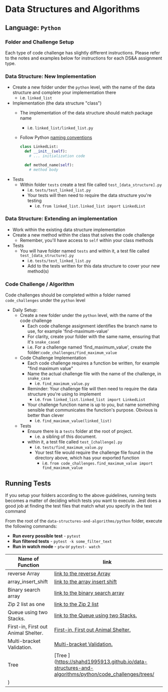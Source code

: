 # Data Structures and Algorithms

## Language: `Python`

### Folder and Challenge Setup

Each type of code challenge has slightly different instructions. Please refer to the notes and examples below for instructions for each DS&A assignment type.

### Data Structure: New Implementation

- Create a new folder under the `python` level, with the name of the data structure and complete your implementation there
  - i.e. `linked_list`
- Implementation (the data structure "class")
  - The implementation of the data structure should match package name
    - i.e. `linked_list/linked_list.py`
  - Follow Python [naming conventions](https://www.python.org/dev/peps/pep-0008/#naming-conventions)

    ```python
    class LinkedList:
      def __init__(self):
        # ... initialization code

      def method_name(self):
        # method body
    ```
- Tests
  - Within folder `tests` create a test file called `test_[data_structure].py`
    - i.e. `tests/test_linked_list.py`
    - Your tests will then need to require the data structure you're testing
      - i.e. `from linked_list.linked_list import LinkedList`

### Data Structure: Extending an implementation

- Work within the existing data structure implementation
- Create a new method within the class that solves the code challenge
  - Remember, you'll have access to `self` within your class methods
- Tests
  - You will have folder named `tests` and within it, a test file called `test_[data_structure].py`
    - i.e. `tests/test_linked_list.py`
    - Add to the tests written for this data structure to cover your new method(s)

### Code Challenge / Algorithm

Code challenges should be completed within a folder named `code_challenges` under the `python` level

- Daily Setup:
  - Create a new folder under the `python` level, with the name of the code challenge
    - Each code challenge assignment identifies the branch name to use, for example 'find-maximum-value'
    - For clarity, create your folder with the same name, ensuring that it's `snake_cased`
    - i.e. For a challenge named 'find_maximum_value', create the folder:`code_challenges/find_maximum_value`
  - Code Challenge Implementation
    - Each code challenge requires a function be written, for example "find maximum value"
    - Name the actual challenge file with the name of the challenge, in `snake_case`
      - i.e. `find_maximum_value.py`
    - Reminder: Your challenge file will then need to require the data structure you're using to implement
      - i.e. `from linked_list.linked_list import LinkedList`
    - Your challenge function name is up to you, but name something sensible that communicates the function's purpose. Obvious is better than clever
      - i.e. `find_maximum_value(linked_list)`
  - Tests
    - Ensure there is a `tests` folder at the root of project.
      - i.e. a sibling of this document.
    - within it, a test file called `test_[challenge].py`
      - i.e. `tests/find_maximum_value.py`
      - Your test file would require the challenge file found in the directory above, which has your exported function
        - i.e. `from code_challenges.find_maximum_value import find_maximum_value`

## Running Tests

If you setup your folders according to the above guidelines, running tests becomes a matter of deciding which tests you want to execute.  Jest does a good job at finding the test files that match what you specify in the test command

From the root of the `data-structures-and-algorithms/python` folder, execute the following commands:

- **Run every possible test** - `pytest`
- **Run filtered tests** - `pytest -k some_filter_text`
- **Run in watch mode** - `ptw` or `pytest- watch`



| Name of Function  | link |
| ----------- | -----------|
| reverse Array  | [link to the reverse Array  ](/home/shahd/data-structures-and-algorithms/python/code_challenges/reverse_linked_list.py)  |
| array_insert_shift | [link to the array insert shift  ](https://shahd1995913.github.io/data-structures-and-algorithms/python/code_challenges/array_insert_shift/) |
| Binary search array  | [link to the   binary search array   ](https://shahd1995913.github.io/data-structures-and-algorithms/python/code_challenges/array_binary_search/) |
| Zip 2 list as one  | [link to the  Zip 2 list   ](https://shahd1995913.github.io/data-structures-and-algorithms/python/code_challenges/linkedlist_zip/) |
| Queue using two Stacks.  | [link to the   Queue using two Stacks.  ](https://shahd1995913.github.io/data-structures-and-algorithms/python/code_challenges/stack_queue_pseudo/) |
| First-in, First out Animal Shelter.  | [First-in, First out Animal Shelter.  ](https://shahd1995913.github.io/data-structures-and-algorithms/python/stack_queue_animal_shelter/) |
| Multi-bracket Validation.  | [Multi-bracket Validation.  ](https://shahd1995913.github.io/data-structures-and-algorithms/python/code_challenges/stack_queue_brackets/) |
| Tree| [Tree  ](https://shahd1995913.github.io/data-structures-and-algorithms/python/code_challenges/trees/
) |


